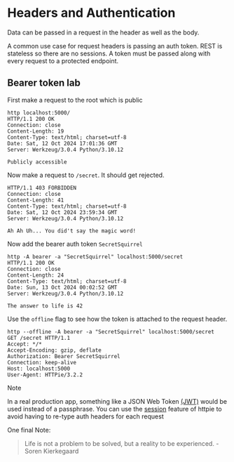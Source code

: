 # Headers and Authentication

Data can be passed in a request in the header as well as the body.

A common use case for request headers is passing an auth token.
REST is stateless so there are no sessions.
A token must be passed along with every request to a protected endpoint.

## Bearer token lab

First make a request to the root which is public

```http
http localhost:5000/
HTTP/1.1 200 OK
Connection: close
Content-Length: 19
Content-Type: text/html; charset=utf-8
Date: Sat, 12 Oct 2024 17:01:36 GMT
Server: Werkzeug/3.0.4 Python/3.10.12

Publicly accessible
```

Now make a request to `/secret`.
It should get rejected.

```http
HTTP/1.1 403 FORBIDDEN
Connection: close
Content-Length: 41
Content-Type: text/html; charset=utf-8
Date: Sat, 12 Oct 2024 23:59:34 GMT
Server: Werkzeug/3.0.4 Python/3.10.12

Ah Ah Uh... You did't say the magic word!

```

Now add the bearer auth token `SecretSquirrel`

```http
http -A bearer -a "SecretSquirrel" localhost:5000/secret
HTTP/1.1 200 OK
Connection: close
Content-Length: 24
Content-Type: text/html; charset=utf-8
Date: Sun, 13 Oct 2024 00:02:52 GMT
Server: Werkzeug/3.0.4 Python/3.10.12

The answer to life is 42

```

Use the `offline` flag to see how the token is attached to the request header.

```http
http --offline -A bearer -a "SecretSquirrel" localhost:5000/secret
GET /secret HTTP/1.1
Accept: */*
Accept-Encoding: gzip, deflate
Authorization: Bearer SecretSquirrel
Connection: keep-alive
Host: localhost:5000
User-Agent: HTTPie/3.2.2

```

> [!NOTE]
> In a real production app, something like a JSON Web Token [(JWT)](https://jwt.io/)
> would be used instead of a passphrase.
> You can use the [session](https://httpie.io/docs/cli/sessions) feature
> of httpie to avoid having to re-type auth headers
> for each request

One final Note:

> Life is not a problem to be solved, but a reality to be experienced.
> \- Soren Kierkegaard
